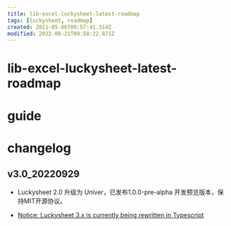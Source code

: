 ```yaml
---
title: lib-excel-luckysheet-latest-roadmap
tags: [luckysheet, roadmap]
created: 2021-05-06T09:57:41.314Z
modified: 2022-08-21T09:58:22.871Z
---
```


# lib-excel-luckysheet-latest-roadmap

# guide

# changelog

## v3.0_20220929

- Luckysheet 2.0 升级为 Univer，已发布1.0.0-pre-alpha 开发预览版本，保持MIT开源协议。

- [Notice: Luckysheet 3.x is currently being rewritten in Typescript](https://github.com/dream-num/Luckysheet/issues/799)

